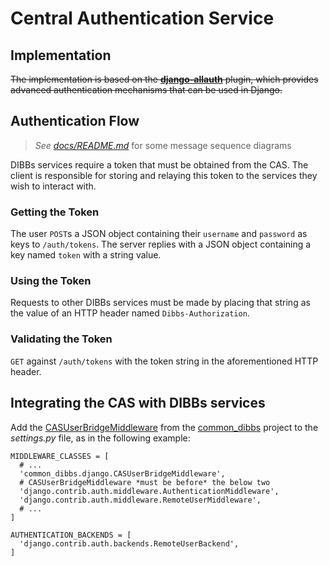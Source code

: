 # Central Authentication Service

## Implementation

~~The implementation is based on the [**django-allauth**](https://github.com/pennersr/django-allauth) plugin, which provides advanced authentication mechanisms that can be used in Django.~~

## Authentication Flow

> *See [docs/README.md](docs/README.md)* for some message sequence diagrams

DIBBs services require a token that must be obtained from the CAS. The client is responsible for storing and relaying this token to the services they wish to interact with.

### Getting the Token

The user `POST`s a JSON object containing their `username` and `password` as keys to `/auth/tokens`. The server replies with a JSON object containing a key named `token` with a string value.

### Using the Token

Requests to other DIBBs services must be made by placing that string as the value of an HTTP header named `Dibbs-Authorization`.

### Validating the Token

`GET` against `/auth/tokens` with the token string in the aforementioned HTTP header.

## Integrating the CAS with DIBBs services

Add the [CASUserBridgeMiddleware](https://github.com/DIBBS-project/common-dibbs/blob/master/common_dibbs/django.py) from the [common_dibbs](https://github.com/DIBBS-project/common-dibbs) project to the *settings.py* file, as in the following example:

```
MIDDLEWARE_CLASSES = [
  # ...
  'common_dibbs.django.CASUserBridgeMiddleware',
  # CASUserBridgeMiddleware *must be before* the below two
  'django.contrib.auth.middleware.AuthenticationMiddleware',
  'django.contrib.auth.middleware.RemoteUserMiddleware',
  # ...
]

AUTHENTICATION_BACKENDS = [
  'django.contrib.auth.backends.RemoteUserBackend',
]
```
